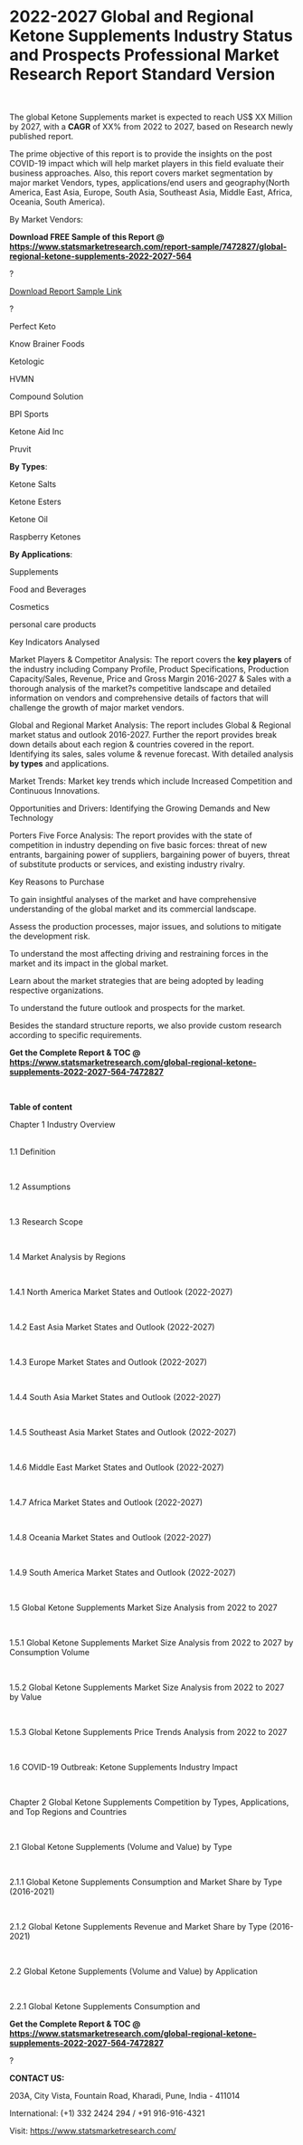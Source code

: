 <h1>2022-2027 Global and Regional Ketone Supplements Industry Status and Prospects Professional Market Research Report Standard Version</h1><br/><p>The global Ketone Supplements market is expected to reach US$ XX Million by 2027, with a <strong>CAGR</strong> of XX% from 2022 to 2027, based on Research newly published report.</p>
 
 
 
 <p>The prime objective of this report is to provide the insights on the post COVID-19 impact which will help market players in this field evaluate their business approaches. Also, this report covers market segmentation by major market Vendors, types, applications/end users and geography(North America, East Asia, Europe, South Asia, Southeast Asia, Middle East, Africa, Oceania, South America).</p>
 
 
 
 <p>By Market Vendors:</p>
 
 
 
 <div><b>Download FREE Sample of this Report @ <a href="https://www.statsmarketresearch.com/download-free-sample/7472827/global-regional-ketone-supplements-2022-2027-564">https://www.statsmarketresearch.com/report-sample/7472827/global-regional-ketone-supplements-2022-2027-564</a></b></div>
 
 
 
 <p>? </p>
 
 
 
 <p><a href="https://www.statsmarketresearch.com/download-free-sample/7472827/global-regional-ketone-supplements-2022-2027-564">Download Report Sample Link</a></p>
 
 
 
 <p>? </p>
 
 
 
 <p>Perfect Keto</p>
 
 
 
 <p>Know Brainer Foods</p>
 
 
 
 <p>Ketologic</p>
 
 
 
 <p>HVMN</p>
 
 
 
 <p>Compound Solution</p>
 
 
 
 <p>BPI Sports</p>
 
 
 
 <p>Ketone Aid Inc</p>
 
 
 
 <p>Pruvit</p>
 
 
 
 <p><strong>By Types</strong>:</p>
 
 
 
 <p>Ketone Salts</p>
 
 
 
 <p>Ketone Esters</p>
 
 
 
 <p>Ketone Oil</p>
 
 
 
 <p>Raspberry Ketones</p>
 
 
 
 <p><strong><strong>By Applications</strong></strong>:</p>
 
 
 
 <p>Supplements</p>
 
 
 
 <p>Food and Beverages</p>
 
 
 
 <p>Cosmetics</p>
 
 
 
 <p>personal care products</p>
 
 
 
 <p>Key Indicators Analysed</p>
 
 
 
 <p>Market Players & Competitor Analysis: The report covers the <strong>key players</strong> of the industry including Company Profile, Product Specifications, Production Capacity/Sales, Revenue, Price and Gross Margin 2016-2027 & Sales with a thorough analysis of the market?s competitive landscape and detailed information on vendors and comprehensive details of factors that will challenge the growth of major market vendors.</p>
 
 
 
 <p>Global and Regional Market Analysis: The report includes Global & Regional market status and outlook 2016-2027. Further the report provides break down details about each region & countries covered in the report. Identifying its sales, sales volume & revenue forecast. With detailed analysis <strong>by types</strong> and applications.</p>
 
 
 
 <p>Market Trends: Market key trends which include Increased Competition and Continuous Innovations.</p>
 
 
 
 <p>Opportunities and Drivers: Identifying the Growing Demands and New Technology</p>
 
 
 
 <p>Porters Five Force Analysis: The report provides with the state of competition in industry depending on five basic forces: threat of new entrants, bargaining power of suppliers, bargaining power of buyers, threat of substitute products or services, and existing industry rivalry.</p>
 
 
 
 <p>Key Reasons to Purchase</p>
 
 
 
 <p>To gain insightful analyses of the market and have comprehensive understanding of the global market and its commercial landscape.</p>
 
 
 
 <p>Assess the production processes, major issues, and solutions to mitigate the development risk.</p>
 
 
 
 <p>To understand the most affecting driving and restraining forces in the market and its impact in the global market.</p>
 
 
 
 <p>Learn about the market strategies that are being adopted by leading respective organizations.</p>
 
 
 
 <p>To understand the future outlook and prospects for the market.</p>
 
 
 
 <p>Besides the standard structure reports, we also provide custom research according to specific requirements.</p>
 
 
 
 <div><b>Get the Complete Report & TOC @ <a href="https://www.statsmarketresearch.com/global-regional-ketone-supplements-2022-2027-564-7472827">https://www.statsmarketresearch.com/global-regional-ketone-supplements-2022-2027-564-7472827</a></b></div>
 
 
 
 <p><br />
 
 <b>Table of content</b></p>
 
 
 
 <p>Chapter 1 Industry Overview<br />
 
 <br />
 
 1.1 Definition<br />
 
 <br />
 
 1.2 Assumptions<br />
 
 <br />
 
 1.3 Research Scope<br />
 
 <br />
 
 1.4 Market Analysis by Regions<br />
 
 <br />
 
 1.4.1 North America Market States and Outlook (2022-2027)<br />
 
 <br />
 
 1.4.2 East Asia Market States and Outlook (2022-2027)<br />
 
 <br />
 
 1.4.3 Europe Market States and Outlook (2022-2027)<br />
 
 <br />
 
 1.4.4 South Asia Market States and Outlook (2022-2027)<br />
 
 <br />
 
 1.4.5 Southeast Asia Market States and Outlook (2022-2027)<br />
 
 <br />
 
 1.4.6 Middle East Market States and Outlook (2022-2027)<br />
 
 <br />
 
 1.4.7 Africa Market States and Outlook (2022-2027)<br />
 
 <br />
 
 1.4.8 Oceania Market States and Outlook (2022-2027)<br />
 
 <br />
 
 1.4.9 South America Market States and Outlook (2022-2027)<br />
 
 <br />
 
 1.5 Global Ketone Supplements Market Size Analysis from 2022 to 2027<br />
 
 <br />
 
 1.5.1 Global Ketone Supplements Market Size Analysis from 2022 to 2027 by Consumption Volume<br />
 
 <br />
 
 1.5.2 Global Ketone Supplements Market Size Analysis from 2022 to 2027 by Value<br />
 
 <br />
 
 1.5.3 Global Ketone Supplements Price Trends Analysis from 2022 to 2027<br />
 
 <br />
 
 1.6 COVID-19 Outbreak: Ketone Supplements Industry Impact<br />
 
 <br />
 
 Chapter 2 Global Ketone Supplements Competition by Types, Applications, and Top Regions and Countries<br />
 
 <br />
 
 2.1 Global Ketone Supplements (Volume and Value) by Type<br />
 
 <br />
 
 2.1.1 Global Ketone Supplements Consumption and Market Share by Type (2016-2021)<br />
 
 <br />
 
 2.1.2 Global Ketone Supplements Revenue and Market Share by Type (2016-2021)<br />
 
 <br />
 
 2.2 Global Ketone Supplements (Volume and Value) by Application<br />
 
 <br />
 
 2.2.1 Global Ketone Supplements Consumption and</p>
 
 
 
 <div><b>Get the Complete Report & TOC @ <a href="https://www.statsmarketresearch.com/global-regional-ketone-supplements-2022-2027-564-7472827">https://www.statsmarketresearch.com/global-regional-ketone-supplements-2022-2027-564-7472827</a></b></div>
 
 
 
 <p>? </p>
 
 
 
 <p><b>CONTACT US:</b><br />
 
 203A, City Vista, Fountain Road, Kharadi, Pune, India - 411014<br />
 
 International: (+1) 332 2424 294 / +91 916-916-4321<br />
 
 Visit: <a href="https://www.statsmarketresearch.com/">https://www.statsmarketresearch.com/</a></p>